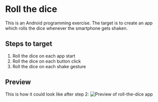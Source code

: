 # Roll the dice

This is an Android programming exercise. The target is to create an app which rolls the dice whenever the smartphone gets shaken.

## Steps to target

1. Roll the dice on each app start
2. Roll the dice on each button click
3. Roll the dice on each shake gesture

## Preview

This is how it could look like after step 2:
![Preview of roll-the-dice app](preview.gif "Preview of roll-the-dice app")
